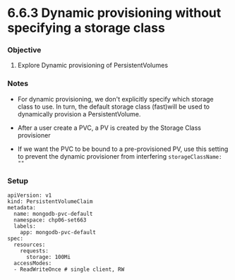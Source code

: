 # 6.6.3 Dynamic provisioning without specifying a storage class

### Objective
1. Explore Dynamic provisioning of PersistentVolumes 

### Notes
- For dynamic provisioning, we don't explicitly specify which storage class to use. In turn, the default storage class (fast)will be used to dynamically provision a PersistentVolume.

- After a user create a PVC, a PV is created by the Storage Class provisioner

- If we want the PVC to be bound to a pre-provisioned PV,
use this setting to prevent the dynamic provisioner from interfering
`storageClassName: ""`

### Setup

```
apiVersion: v1
kind: PersistentVolumeClaim
metadata:
  name: mongodb-pvc-default
  namespace: chp06-set663
  labels:
    app: mongodb-pvc-default
spec:
  resources:
    requests:
      storage: 100Mi
  accessModes:
  - ReadWriteOnce # single client, RW
```
